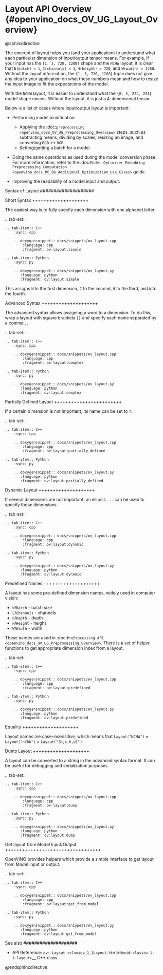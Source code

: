 # Layout API Overview {#openvino_docs_OV_UG_Layout_Overview}

@sphinxdirective


The concept of layout helps you (and your application) to understand what each particular dimension of input/output tensor means. For example, if your input has the ``{1, 3, 720, 1280}`` shape and the ``NCHW`` layout, it is clear that ``N(batch) = 1``, ``C(channels) = 3``, ``H(height) = 720``, and ``W(width) = 1280``. Without the layout information, the ``{1, 3, 720, 1280}`` tuple does not give any idea to your application on what these numbers mean and how to resize the input image to fit the expectations of the model.

With the ``NCHW`` layout, it is easier to understand what the ``{8, 3, 224, 224}`` model shape means. Without the layout, it is just a 4-dimensional tensor.

Below is a list of cases where input/output layout is important:

* Performing model modification:

  * Applying the :doc:`preprocessing <openvino_docs_OV_UG_Preprocessing_Overview>` steps, such as subtracting means, dividing by scales, resizing an image, and converting ``RGB`` <-> ``BGR``.
  * Setting/getting a batch for a model.

* Doing the same operations as used during the model conversion phase. For more information, refer to the :doc:`Model Optimizer Embedding Preprocessing Computation <openvino_docs_MO_DG_Additional_Optimization_Use_Cases>` guide.
* Improving the readability of a model input and output.

Syntax of Layout
####################

Short Syntax
++++++++++++++++++++

The easiest way is to fully specify each dimension with one alphabet letter.


.. tab-set::

    .. tab-item:: C++
        :sync: cpp

        .. doxygensnippet:: docs/snippets/ov_layout.cpp
            :language: cpp
            :fragment: ov:layout:simple

    .. tab-item:: Python
        :sync: py

        .. doxygensnippet:: docs/snippets/ov_layout.py
           :language: python
           :fragment: ov:layout:simple


This assigns ``N`` to the first dimension, ``C`` to the second, ``H`` to the third, and ``W`` to the fourth.

Advanced Syntax
++++++++++++++++++++

The advanced syntax allows assigning a word to a dimension. To do this, wrap a layout with square brackets ``[]`` and specify each name separated by a comma ``,``.


.. tab-set::

    .. tab-item:: C++
        :sync: cpp

        .. doxygensnippet:: docs/snippets/ov_layout.cpp
            :language: cpp
            :fragment: ov:layout:complex

    .. tab-item:: Python
        :sync: py

        .. doxygensnippet:: docs/snippets/ov_layout.py
           :language: python
           :fragment: ov:layout:complex


Partially Defined Layout
++++++++++++++++++++++++

If a certain dimension is not important, its name can be set to ``?``.


.. tab-set::

    .. tab-item:: C++
        :sync: cpp

        .. doxygensnippet:: docs/snippets/ov_layout.cpp
            :language: cpp
            :fragment: ov:layout:partially_defined

    .. tab-item:: Python
        :sync: py

        .. doxygensnippet:: docs/snippets/ov_layout.py
           :language: python
           :fragment: ov:layout:partially_defined


Dynamic Layout
++++++++++++++++++++

If several dimensions are not important, an ellipsis ``...`` can be used to specify those dimensions.


.. tab-set::

    .. tab-item:: C++
        :sync: cpp

        .. doxygensnippet:: docs/snippets/ov_layout.cpp
            :language: cpp
            :fragment: ov:layout:dynamic

    .. tab-item:: Python
        :sync: py

        .. doxygensnippet:: docs/snippets/ov_layout.py
           :language: python
           :fragment: ov:layout:dynamic


Predefined Names
++++++++++++++++++++

A layout has some pre-defined dimension names, widely used in computer vision:

* ``N``/``Batch`` - batch size
* ``C``/``Channels`` - channels
* ``D``/``Depth`` - depth
* ``H``/``Height`` - height
* ``W``/``Width`` - width

These names are used in :doc:`PreProcessing API <openvino_docs_OV_UG_Preprocessing_Overview>`. There is a set of helper functions to get appropriate dimension index from a layout.


.. tab-set::

    .. tab-item:: C++
        :sync: cpp

        .. doxygensnippet:: docs/snippets/ov_layout.cpp
            :language: cpp
            :fragment: ov:layout:predefined

    .. tab-item:: Python
        :sync: py

        .. doxygensnippet:: docs/snippets/ov_layout.py
           :language: python
           :fragment: ov:layout:predefined


Equality
++++++++++++++++++++

Layout names are case-insensitive, which means that ``Layout("NCHW")`` = ``Layout("nChW")`` = ``Layout("[N,c,H,w]")``.

Dump Layout
++++++++++++++++++++

A layout can be converted to a string in the advanced syntax format. It can be useful for debugging and serialization purposes.


.. tab-set::

    .. tab-item:: C++
        :sync: cpp

        .. doxygensnippet:: docs/snippets/ov_layout.cpp
            :language: cpp
            :fragment: ov:layout:dump

    .. tab-item:: Python
        :sync: py

        .. doxygensnippet:: docs/snippets/ov_layout.py
           :language: python
           :fragment: ov:layout:dump


Get layout from Model Input/Output
++++++++++++++++++++++++++++++++++

OpenVINO provides helpers which provide a simple interface to get layout from Model input or output.


.. tab-set::

    .. tab-item:: C++
        :sync: cpp

        .. doxygensnippet:: docs/snippets/ov_layout.cpp
            :language: cpp
            :fragment: ov:layout:get_from_model

    .. tab-item:: Python
        :sync: py

        .. doxygensnippet:: docs/snippets/ov_layout.py
           :language: python
           :fragment: ov:layout:get_from_model


See also
####################

* API Reference: `ov::Layout <classov_1_1Layout.html#doxid-classov-1-1-layout>`__ C++ class 

@endsphinxdirective
